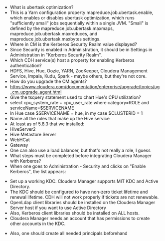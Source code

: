 * What is ubertask optimization?
 * This is a Yarn configuration property mapreduce.job.ubertask.enable, which enables or disables ubertask optimization, which runs "sufficiently small" jobs sequentially within a single JVM. "Small" is defined by the mapreduce.job.ubertask.maxmaps, mapreduce.job.ubertask.maxreduces, and mapreduce.job.ubertask.maxbytes settings.
* Where in CM is the Kerberos Security Realm value displayed?
 * Since Security is enabled in Administration, it should be in Settings in Administration in "Kerberos Security Realm".
* Which CDH service(s) host a property for enabling Kerberos authentication?
 * HDFS, Hive, Hue, Oozie, YARN, ZooKeeper, Cloudera Management Service, Impala, Kudu, Spark - maybe others, but they're not core.
* How do you upgrade the CM agents?
 * https://www.cloudera.com/documentation/enterprise/upgrade/topics/ug_cm_upgrade_agent.html
* Give the tsquery statement used to chart Hue's CPU utilization?
 * select cpu_system_rate + cpu_user_rate where category=ROLE and serviceName=$SERVICENAME
 * In Hue case $SERVICENAME = hue, in my case $CLUSTERID = 1
* Name all the roles that make up the Hive service
 * At least as of 5.8.3 that we installed:
 * HiveServer2
 * Hive Metastore Server
 * WebHCat
 * Gateway
 * One can also use a load balancer, but that's not really a role, I guess
* What steps must be completed before integrating Cloudera Manager with Kerberos?
 * When one goes to Administration - Security and clicks on "Enable Kerberos", the list appears:
- Set up a working KDC. Cloudera Manager supports MIT KDC and Active Directory.
- The KDC should be configured to have non-zero ticket lifetime and renewal lifetime. CDH will not work properly if tickets are not renewable.
- OpenLdap client libraries should be installed on the Cloudera Manager Server host if you want to use Active Directory
- Also, Kerberos client libraries should be installed on ALL hosts.
- Cloudera Manager needs an account that has permissions to create other accounts in the KDC.
 * Also, one should create all needed principals beforehand